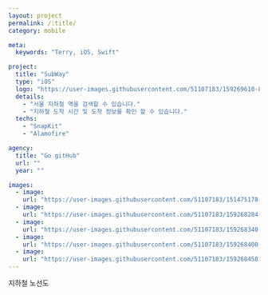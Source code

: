 ```yaml
---
layout: project
permalink: /:title/
category: mobile

meta:
  keywords: "Terry, iOS, Swift"

project:
  title: "SubWay"
  type: "iOS"
  logo: "https://user-images.githubusercontent.com/51107183/159269610-801285b7-e927-4112-870a-654b30265a50.png"
  details:
    - "서울 지하철 역을 검색할 수 있습니다."
    - "지하철 도착 시간 및 도착 정보를 확인 할 수 있습니다."
  techs:
    - "SnapKit"
    - "Alamofire"

agency:
  title: "Go gitHub"
  url: ""
  year: ""

images:
  - image:
    url: "https://user-images.githubusercontent.com/51107183/151475178-59bb75d4-113e-4c76-b60f-972d17f5b008.gif"
  - image:
    url: "https://user-images.githubusercontent.com/51107183/159268284-fc0200ae-30eb-4f94-a2c9-13e4e82662c1.png"
  - image:
    url: "https://user-images.githubusercontent.com/51107183/159268340-5d14e85f-6472-4dcc-bd25-3d78affedea9.png"
  - image:
    url: "https://user-images.githubusercontent.com/51107183/159268400-4041adde-22e6-402f-b94c-e8d54c7327fa.png"
  - image:
    url: "https://user-images.githubusercontent.com/51107183/159268458-44825bb4-8a7f-4d71-8a34-5770306e7852.png"
---
```

지하철 노선도

